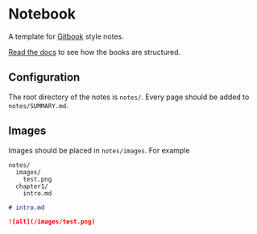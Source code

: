 # Notebook

A template for [Gitbook](https://toolchain.gitbook.com/) style notes.

[Read the docs](https://toolchain.gitbook.com/structure.html) to see how the books are structured.

## Configuration

The root directory of the notes is `notes/`. Every page should be added to `notes/SUMMARY.md`.

## Images

Images should be placed in `notes/images`. For example

```
notes/
  images/
    test.png
  chapter1/
    intro.md
```

```markdown
# intro.md

![alt](/images/test.png)
```